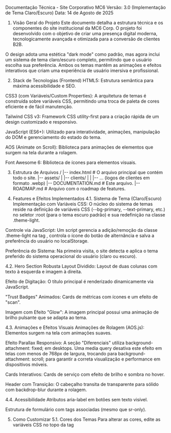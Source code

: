 Documentação Técnica - Site Corporativo MC6
Versão: 3.0 (Implementação de Tema Claro/Escuro)
Data: 14 de Agosto de 2025

1. Visão Geral do Projeto
Este documento detalha a estrutura técnica e os componentes do site institucional da MC6 Corp. O projeto foi desenvolvido com o objetivo de criar uma presença digital moderna, tecnologicamente avançada e otimizada para a conversão de clientes B2B.

O design adota uma estética "dark mode" como padrão, mas agora inclui um sistema de tema claro/escuro completo, permitindo que o usuário escolha sua preferência. Ambos os temas mantêm as animações e efeitos interativos que criam uma experiência de usuário imersiva e profissional.

2. Stack de Tecnologias (Frontend)
HTML5: Estrutura semântica para máxima acessibilidade e SEO.

CSS3 (com Variáveis/Custom Properties): A arquitetura de temas é construída sobre variáveis CSS, permitindo uma troca de paleta de cores eficiente e de fácil manutenção.

Tailwind CSS v3: Framework CSS utility-first para a criação rápida de um design customizado e responsivo.

JavaScript (ES6+): Utilizado para interatividade, animações, manipulação do DOM e gerenciamento do estado do tema.

AOS (Animate on Scroll): Biblioteca para animações de elementos que surgem na tela durante a rolagem.

Font Awesome 6: Biblioteca de ícones para elementos visuais.

3. Estrutura de Arquivos
/
|-- index.html              # O arquivo principal que contém todo o site.
|-- assets/
|   |-- clients/
|   |   |-- ... (logos de clientes em formato .webp)
|-- DOCUMENTATION.md        # Este arquivo.
|-- ROADMAP.md              # Arquivo com o roadmap de features.

4. Features e Efeitos Implementados
4.1. Sistema de Tema (Claro/Escuro)
Implementação com Variáveis CSS: O núcleo do sistema de temas reside na definição de variáveis CSS (--bg-primary, --text-primary, etc.) no seletor :root (para o tema escuro padrão) e sua redefinição na classe .theme-light.

Controle via JavaScript: Um script gerencia a adição/remoção da classe .theme-light na tag <body>, controla o ícone do botão de alternância e salva a preferência do usuário no localStorage.

Preferência do Sistema: Na primeira visita, o site detecta e aplica o tema preferido do sistema operacional do usuário (claro ou escuro).

4.2. Hero Section Robusta
Layout Dividido: Layout de duas colunas com texto à esquerda e imagem à direita.

Efeito de Digitação: O título principal é renderizado dinamicamente via JavaScript.

"Trust Badges" Animados: Cards de métricas com ícones e um efeito de "scan".

Imagem com Efeito "Glow": A imagem principal possui uma animação de brilho pulsante que se adapta ao tema.

4.3. Animações e Efeitos Visuais
Animações de Rolagem (AOS.js): Elementos surgem na tela com animações suaves.

Efeito Parallax Responsivo: A seção "Diferenciais" utiliza background-attachment: fixed; em desktops. Uma media query desativa este efeito em telas com menos de 768px de largura, trocando para background-attachment: scroll; para garantir a correta visualização e performance em dispositivos móveis.

Cards Interativos: Cards de serviço com efeito de brilho e sombra no hover.

Header com Transição: O cabeçalho transita de transparente para sólido com backdrop-blur durante a rolagem.

4.4. Acessibilidade
Atributos aria-label em botões sem texto visível.

Estrutura de formulário com tags <label> associadas (mesmo que sr-only).

5. Como Customizar
5.1. Cores dos Temas
Para alterar as cores, edite as variáveis CSS no topo da tag <style> no index.html:

Tema Escuro: Modifique as variáveis dentro do seletor :root { ... }.

Tema Claro: Modifique as variáveis dentro do seletor .theme-light { ... }.

5.2. Textos e Informações de Contato
Todos os textos podem ser editados diretamente no index.html.

5.3. Logos de Clientes
Adicione o novo arquivo de imagem (preferencialmente .webp) na pasta assets/clients/.

Na seção <section id="clientes">, duplique um dos <div> com a classe client-logo-bg e atualize o src da imagem.

5.4. Imagens de Fundo (Parallax)
A URL da imagem de fundo é definida no CSS, na classe .parallax-bg.